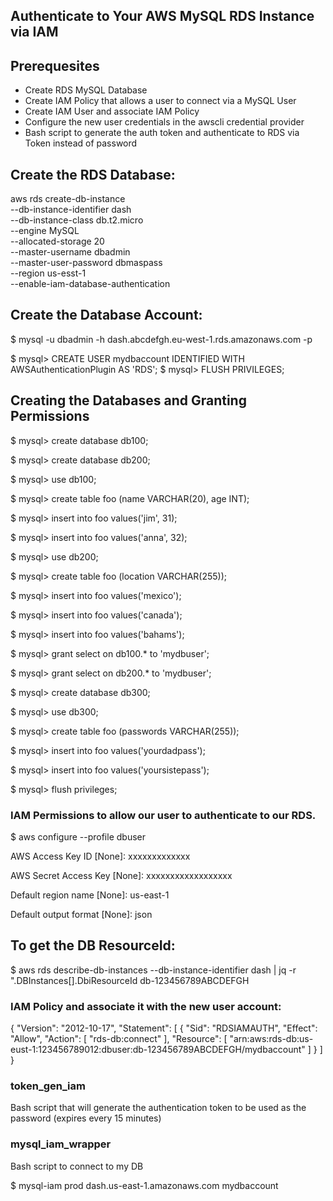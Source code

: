 ## Authenticate to Your AWS MySQL RDS Instance via IAM

## Prerequesites
- Create RDS MySQL Database
- Create IAM Policy that allows a user to connect via a MySQL User
- Create IAM User and associate IAM Policy
- Configure the new user credentials in the awscli credential provider
- Bash script to generate the auth token and authenticate to RDS via Token instead of password
 
## Create the RDS Database:
aws rds create-db-instance \
    --db-instance-identifier dash \
    --db-instance-class db.t2.micro \
    --engine MySQL \
    --allocated-storage 20 \
    --master-username dbadmin \
    --master-user-password dbmaspass \
    --region us-esst-1 \
    --enable-iam-database-authentication

## Create the Database Account:
$ mysql -u dbadmin -h dash.abcdefgh.eu-west-1.rds.amazonaws.com -p

$ mysql> CREATE USER mydbaccount IDENTIFIED WITH AWSAuthenticationPlugin AS 'RDS';
$ mysql> FLUSH PRIVILEGES;

## Creating the Databases and Granting Permissions
$ mysql> create database db100;

$ mysql> create database db200;

$ mysql> use db100;

$ mysql> create table foo (name VARCHAR(20), age INT);

$ mysql> insert into foo values('jim', 31);

$ mysql> insert into foo values('anna', 32);

$ mysql> use db200;

$ mysql> create table foo (location VARCHAR(255));

$ mysql> insert into foo values('mexico');

$ mysql> insert into foo values('canada');

$ mysql> insert into foo values('bahams');

$ mysql> grant select on db100.* to 'mydbuser';

$ mysql> grant select on db200.* to 'mydbuser';

$ mysql> create database db300;

$ mysql> use db300;

$ mysql> create table foo (passwords VARCHAR(255));

$ mysql> insert into foo values('yourdadpass');

$ mysql> insert into foo values('yoursistepass');

$ mysql> flush privileges;

### IAM Permissions to allow our user to authenticate to our RDS.
$ aws configure --profile dbuser

AWS Access Key ID [None]: xxxxxxxxxxxxx

AWS Secret Access Key [None]: xxxxxxxxxxxxxxxxxx

Default region name [None]: us-east-1

Default output format [None]: json

## To get the DB ResourceId:
$ aws rds describe-db-instances --db-instance-identifier dash | jq -r ".DBInstances[].DbiResourceId
db-123456789ABCDEFGH


### IAM Policy and associate it with the new user account:
{
   "Version": "2012-10-17",
   "Statement": [
      {
           "Sid": "RDSIAMAUTH",
         "Effect": "Allow",
         "Action": [
             "rds-db:connect"
         ],
         "Resource": [
             "arn:aws:rds-db:us-eust-1:123456789012:dbuser:db-123456789ABCDEFGH/mydbaccount"
         ]
      }
   ]
}


### token_gen_iam
Bash script that will generate the authentication token to be used as the password (expires every 15 minutes)

### mysql_iam_wrapper
Bash script to connect to my DB

$ mysql-iam prod dash.us-east-1.amazonaws.com mydbaccount
